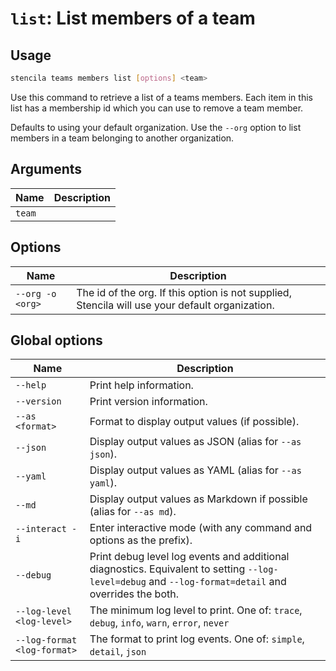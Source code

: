 <!-- Generated from doc comments in Rust. Do not edit. -->

# `list`: List members of a team

## Usage

```sh
stencila teams members list [options] <team>
```

Use this command to retrieve a list of a teams members. Each item in this list has a membership id which you can use to remove a team member.

Defaults to using your default organization. Use the `--org` option to list members in a team belonging to another organization.


## Arguments

| Name | Description |
| --- | --- |
| `team` |  |

## Options

| Name | Description |
| --- | --- |
| `--org -o <org>` | The id of the org. If this option is not supplied, Stencila will use your default organization. |

## Global options

| Name | Description |
| --- | --- |
| `--help` | Print help information. |
| `--version` | Print version information. |
| `--as <format>` | Format to display output values (if possible). |
| `--json` | Display output values as JSON (alias for `--as json`). |
| `--yaml` | Display output values as YAML (alias for `--as yaml`). |
| `--md` | Display output values as Markdown if possible (alias for `--as md`). |
| `--interact -i` | Enter interactive mode (with any command and options as the prefix). |
| `--debug` | Print debug level log events and additional diagnostics. Equivalent to setting `--log-level=debug` and `--log-format=detail` and overrides the both. |
| `--log-level <log-level>` | The minimum log level to print. One of: `trace`, `debug`, `info`, `warn`, `error`, `never` |
| `--log-format <log-format>` | The format to print log events. One of: `simple`, `detail`, `json` |
